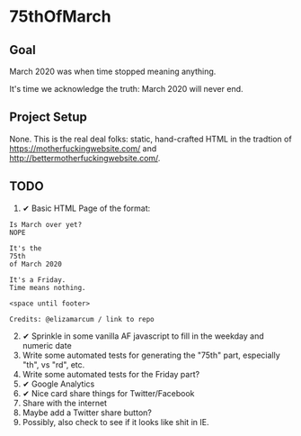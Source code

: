# 75thOfMarch

## Goal

March 2020 was when time stopped meaning anything.

It's time we acknowledge the truth: March 2020 will never end.

## Project Setup

None.  This is the real deal folks: static, hand-crafted HTML in the tradtion of https://motherfuckingwebsite.com/ and http://bettermotherfuckingwebsite.com/.

## TODO

1. ✔ Basic HTML Page of the format:
  ```
  Is March over yet?
  NOPE

  It's the
  75th
  of March 2020

  It's a Friday.
  Time means nothing.

  <space until footer>

  Credits: @elizamarcum / link to repo
  ```
2. ✔ Sprinkle in some vanilla AF javascript to fill in the weekday and numeric date
3. Write some automated tests for generating the "75th" part, especially "th", vs "rd", etc.
4. Write some automated tests for the Friday part?
5. ✔ Google Analytics
6. ✔ Nice card share things for Twitter/Facebook
7. Share with the internet
8. Maybe add a Twitter share button?
9. Possibly, also check to see if it looks like shit in IE.
